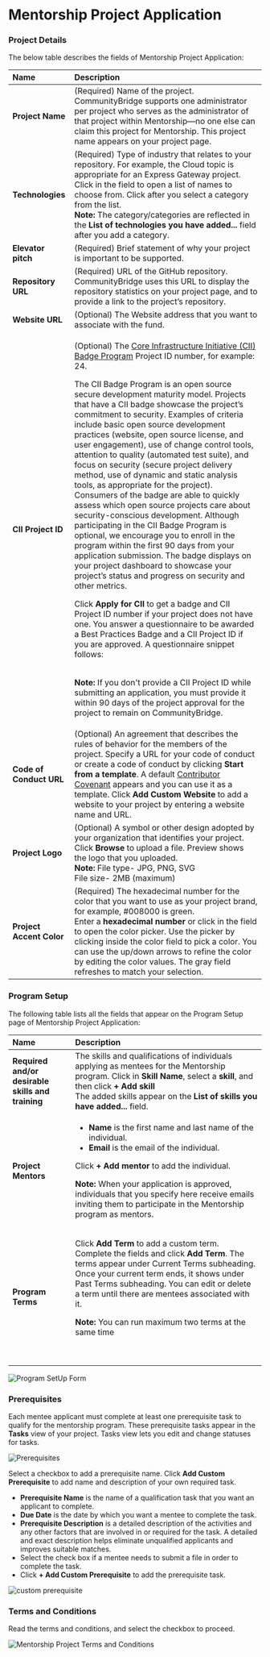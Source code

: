 # Mentorship Project Application

### Project Details <a id="MentorshipProjectApplication-ProjectDetails"></a>

The below table describes the fields of Mentorship Project Application:

<table>
  <thead>
    <tr>
      <th style="text-align:left">Name</th>
      <th style="text-align:left">Description</th>
    </tr>
  </thead>
  <tbody>
    <tr>
      <td style="text-align:left"><b>Project Name</b>
      </td>
      <td style="text-align:left">(Required) Name of the project.
        <br />CommunityBridge supports one administrator per project who serves as the
        administrator of that project within Mentorship&#x2014;no one else can
        claim this project for Mentorship. This project name appears on your project
        page.</td>
    </tr>
    <tr>
      <td style="text-align:left"><b>Technologies</b>
      </td>
      <td style="text-align:left">(Required) Type of industry that relates to your repository. For example,
        the Cloud topic is appropriate for an Express Gateway project. Click in
        the field to open a list of names to choose from. Click
        <img src="https://docs.linuxfoundation.org/download/thumbnails/7418712/Add%20Category.JPG?version=1&amp;modificationDate=1583236123723&amp;api=v2"
        alt/>after you select a category from the list.
        <br /><b>Note: </b>The category/categories are reflected in the<b> List of technologies you have added... </b>field
        after you add a category.</td>
    </tr>
    <tr>
      <td style="text-align:left"><b>Elevator pitch</b> 
      </td>
      <td style="text-align:left">(Required) Brief statement of why your project is important to be supported.</td>
    </tr>
    <tr>
      <td style="text-align:left"><b>Repository URL</b>
      </td>
      <td style="text-align:left">(Required) URL of the GitHub repository.
        <br />CommunityBridge uses this URL to display the repository statistics on
        your project page, and to provide a link to the project&#x2019;s repository.</td>
    </tr>
    <tr>
      <td style="text-align:left"><b>Website URL</b>
      </td>
      <td style="text-align:left">(Optional) The Website address that you want to associate with the fund.</td>
    </tr>
    <tr>
      <td style="text-align:left"><b>CII Project ID</b>
      </td>
      <td style="text-align:left">
        <p>(Optional) The <a href="https://www.coreinfrastructure.org/programs/badge-program/">Core Infrastructure Initiative (CII) Badge Program</a> Project
          ID number, for example: 24.</p>
        <p>The CII Badge Program is an open source secure development maturity model.
          Projects that have a CII badge showcase the project&#x2019;s commitment
          to security. Examples of criteria include basic open source development
          practices (website, open source license, and user engagement), use of change
          control tools, attention to quality (automated test suite), and focus on
          security (secure project delivery method, use of dynamic and static analysis
          tools, as appropriate for the project). Consumers of the badge are able
          to quickly assess which open source projects care about security-conscious
          development. Although participating in the CII Badge Program is optional,
          we encourage you to enroll in the program within the first 90 days from
          your application submission. The badge displays on your project dashboard
          to showcase your project&#x2019;s status and progress on security and other
          metrics.</p>
        <p>Click <b>Apply for CII</b> to get a badge and CII Project ID number if your
          project does not have one. You answer a questionnaire to be awarded a Best
          Practices Badge and a CII Project ID if you are approved. A questionnaire
          snippet follows:</p>
        <p>
          <img src="https://docs.linuxfoundation.org/download/attachments/7418712/Funding-CII-Badge-Questionnaire.png?version=1&amp;modificationDate=1583236123703&amp;api=v2"
          alt/>
          <br />
          <br /><b>Note: </b>If you don&apos;t provide a CII Project ID while submitting
          an application, you must provide it within 90 days of the project approval
          for the project to remain on CommunityBridge.
          <br />
        </p>
      </td>
    </tr>
    <tr>
      <td style="text-align:left"><b>Code of Conduct URL</b>
      </td>
      <td style="text-align:left">(Optional) An agreement that describes the rules of behavior for the members
        of the project. Specify a URL for your code of conduct or create a code
        of conduct by clicking <b>Start from a template</b>. A default <a href="https://www.contributor-covenant.org/version/1/4/code-of-conduct">Contributor Covenant</a> appears
        and you can use it as a template. Click <b>Add Custom Website</b> to add
        a website to your project by entering a website name and URL.
        <br />
      </td>
    </tr>
    <tr>
      <td style="text-align:left"><b>Project Logo</b>
      </td>
      <td style="text-align:left">(Optional) A symbol or other design adopted by your organization that
        identifies your project. Click <b>Browse</b> to upload a file. Preview shows
        the logo that you uploaded.
        <br /><b>Note:  </b>File type- JPG, PNG, SVG
        <br />File size- 2MB (maximum)</td>
    </tr>
    <tr>
      <td style="text-align:left"><b>Project Accent Color</b>
      </td>
      <td style="text-align:left">(Required) The hexadecimal number for the color that you want to use as
        your project brand, for example, #008000 is green.
        <br />Enter a <b>hexadecimal number</b> or click in the field to open the color
        picker. Use the picker by clicking inside the color field to pick a color.
        You can use the up/down arrows to refine the color by editing the color
        values. The gray field refreshes to match your selection.</td>
    </tr>
  </tbody>
</table>

### Program Setup <a id="MentorshipProjectApplication-ProgramSetup"></a>

The following table lists all the fields that appear on the Program Setup page of Mentorship Project Application:

<table>
  <thead>
    <tr>
      <th style="text-align:left">Name</th>
      <th style="text-align:left">Description</th>
    </tr>
  </thead>
  <tbody>
    <tr>
      <td style="text-align:left"><b>Required and/or desirable skills and training</b>
      </td>
      <td style="text-align:left">The skills and qualifications of individuals applying as mentees for the
        Mentorship program. Click in <b>Skill Name</b>, select a <b>skill</b>, and
        then click <b>+ Add skill</b>
        <br />The added skills appear on the <b>List of skills you have added...</b> field.</td>
    </tr>
    <tr>
      <td style="text-align:left"><b>Project Mentors</b>
      </td>
      <td style="text-align:left">
        <ul>
          <li><b>Name</b> is the first name and last name of the individual.</li>
          <li><b>Email</b> is the email of the individual.</li>
        </ul>
        <p>Click <b>+ Add mentor</b> to add the individual.</p>
        <p><b>Note:</b> When your application is approved, individuals that you specify
          here receive emails inviting them to participate in the Mentorship program
          as mentors.</p>
      </td>
    </tr>
    <tr>
      <td style="text-align:left"><b>Program Terms</b>
      </td>
      <td style="text-align:left">
        <p>Click <b>Add Term </b>to add a custom term. Complete the fields and click <b>Add Term</b>.
          The terms appear under Current Terms subheading. Once your current term
          ends, it shows under Past Terms subheading. You can edit or delete a term
          until there are mentees associated with it.</p>
        <p><b>Note: </b>You can run maximum two terms at the same time</p>
        <p>
          <img src="../../../../.gitbook/assets/add-term-window.png" alt/>
          <img src="../../../../.gitbook/assets/program-terms.png" alt/>
        </p>
      </td>
    </tr>
  </tbody>
</table>

![Program SetUp Form](../../../../.gitbook/assets/program-setup-page.png)

### Prerequisites <a id="MentorshipProjectApplication-Prerequisites"></a>

Each mentee applicant must complete at least one prerequisite task to qualify for the mentorship program. These prerequisite tasks appear in the **Tasks** view of your project. Tasks view lets you edit and change statuses for tasks.

![Prerequisites](../../../../.gitbook/assets/prerequisites.png)

Select a checkbox to add a prerequisite name. Click **Add Custom Prerequisite** to add name and description of your own required task.

* **Prerequisite Name** is the name of a qualification task that you want an applicant to complete.
* **Due Date** is the date by which you want a mentee to complete the task.
* **Prerequisite Description** is a detailed description of the activities and any other factors that are involved in or required for the task. A detailed and exact description helps eliminate unqualified applicants and improves suitable matches.
* Select the check box if a mentee needs to submit a file in order to complete the task.
* Click **+ Add Custom Prerequisite** to add the prerequisite task.

![custom prerequisite](../../../../.gitbook/assets/custom-prerequisite.png)

### Terms and Conditions <a id="MentorshipProjectApplication-TermsandConditions"></a>

Read the terms and conditions, and select the checkbox to proceed.

![Mentorship Project Terms and Conditions](../../../../.gitbook/assets/mentorship-project-terms-and-conditions.png)

  


